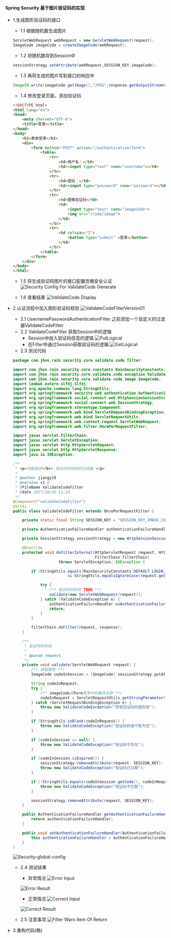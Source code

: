 #### Spring Security 基于图片验证码的实现

* 1.生成图形验证码的接口
    * 1.1 根据随机数生成图片
    
    ```java
    ServletWebRequest webRequest = new ServletWebRequest(request);
    ImageCode imageCode = createImageCode(webRequest);  
    ```
    * 1.2 将随机数存到Session中
    ```java
    sessionStrategy.setAttribute(webRequest,SESSION_KEY,imageCode);
    ```
    * 1.3 再将生成的图片写到接口的响应中
    ```java
    ImageIO.write(imageCode.getImage(),"JPEG",response.getOutputStream());
    ```
    
    * 1.4 修改登录页面，添加验证码
    ```html
    <!DOCTYPE html>
    <html lang="en">
    <head>
        <meta charset="UTF-8">
        <title>登录</title>
    </head>
    <body>
        <h2>表单登录</h2>
        <div>
            <form method="POST" action="/authentication/form">
                <table>
                    <tr>
                        <td>用户名：</td>
                        <td><input type="text" name="username"></td>
                    </tr>
                    <tr>
                        <td>密码：</td>
                        <td><input type="password" name="password"></td>
                    </tr>
                    <tr>
                        <td>图像验证码</td>
                        <td>
                            <input type="text" name="imageCode">
                            <img src="/code/image">
                        </td>
                    </tr>
                    <tr>
                        <td colspan="2">
                            <button type="submit" >登录</button>
                        </td>
                    </tr>
                </table>
            </form>
        </div>
    </body>
    </html>
    ```
    
    * 1.5 将生成验证码图片的接口配置忽略安全认证
    ![Security Config For ValidateCode Generate](../photos/ImageCodeGenerateIntf.png)
    
    * 1.6 查看结果
    ![ValidateCode Display](../photos/LoginFormWithValidateCode.png)
        
* 2.认证流程中加入图形验证码校验
    ![ValidateCodeFilterVersion01](../photos/ValidateCodeFilter-Version01.png)
    * 2.1 UsernamePasswordAuthenticationFilter 之前添加一个自定义的过滤器ValidateCodeFilter
    * 2.2 ValidateCodeFilter 获取Session中的逻辑
        * Session中放入验证码信息的逻辑
        ![PutLogical](../photos/ValidateCodeControllerGeneLogical.png)
        * 在Filter中通过Session获取验证码的逻辑
        ![GetLogical](../photos/ValidateCodeFilterGetLogical.png)
    * 2.3 测试代码
    
    ```java
    package com.jhon.rain.security.core.validate.code.filter;
    
    import com.jhon.rain.security.core.constants.RainSecurityConstants;
    import com.jhon.rain.security.core.validate.code.exception.ValidateCodeException;
    import com.jhon.rain.security.core.validate.code.image.ImageCode;
    import lombok.extern.slf4j.Slf4j;
    import org.apache.commons.lang.StringUtils;
    import org.springframework.security.web.authentication.AuthenticationFailureHandler;
    import org.springframework.social.connect.web.HttpSessionSessionStrategy;
    import org.springframework.social.connect.web.SessionStrategy;
    import org.springframework.stereotype.Component;
    import org.springframework.web.bind.ServletRequestBindingException;
    import org.springframework.web.bind.ServletRequestUtils;
    import org.springframework.web.context.request.ServletWebRequest;
    import org.springframework.web.filter.OncePerRequestFilter;
    
    import javax.servlet.FilterChain;
    import javax.servlet.ServletException;
    import javax.servlet.http.HttpServletRequest;
    import javax.servlet.http.HttpServletResponse;
    import java.io.IOException;
    
    /**
     * <p>功能描述</br> 验证码的校验的过滤器 </p>
     *
     * @author jiangy19
     * @version v1.0
     * @FileName ValidateCodeFilter
     * @date 2017/10/20 11:24
     */
    @Component("validateCodeFilter")
    @Slf4j
    public class ValidateCodeFilter extends OncePerRequestFilter {
    
    	private static final String SESSION_KEY = "SESSION_KEY_IMAGE_CODE";
    
    	private AuthenticationFailureHandler authenticationFailureHandler;
    
    	private SessionStrategy sessionStrategy = new HttpSessionSessionStrategy();
    
    	@Override
    	protected void doFilterInternal(HttpServletRequest request, HttpServletResponse response,
    	                                FilterChain filterChain)
    					throws ServletException, IOException {
    
    		if (StringUtils.equals(RainSecurityConstants.DEFAULT_LOGIN_PROCESSING_URL_FORM, request.getRequestURI())
    						&& StringUtils.equalsIgnoreCase(request.getMethod(), "POST")) {
    
    			try {
    				/** 验证码的校验 TODO **/
    				validate(new ServletWebRequest(request));
    			} catch (ValidateCodeException e) {
    				authenticationFailureHandler.onAuthenticationFailure(request, response, e);
    				return;
    			}
    		}
    
    		filterChain.doFilter(request, response);
    	}
    
    	/**
    	 * 验证码的校验
    	 *
    	 * @param request
    	 */
    	private void validate(ServletWebRequest request) {
    		/** 获取属性 **/
    		ImageCode codeInSession = (ImageCode) sessionStrategy.getAttribute(request, SESSION_KEY);
    
    		String codeInRequest;
    		try {
    			/** imageCode是Form表单中的属性名称 **/
    			codeInRequest = ServletRequestUtils.getStringParameter(request.getRequest(), "imageCode");
    		} catch (ServletRequestBindingException e) {
    			throw new ValidateCodeException("获取验证码的值失败");
    		}
    
    		if (StringUtils.isBlank(codeInRequest)) {
    			throw new ValidateCodeException("验证码的值不能为空");
    		}
    
    		if (codeInSession == null) {
    			throw new ValidateCodeException("验证码不存在");
    		}
    
    		if (codeInSession.isExpired()) {
    			sessionStrategy.removeAttribute(request, SESSION_KEY);
    			throw new ValidateCodeException("验证码已过期");
    		}
    
    		if (!StringUtils.equals(codeInSession.getCode(), codeInRequest)) {
    			throw new ValidateCodeException("验证码不匹配");
    		}
    
    		sessionStrategy.removeAttribute(request, SESSION_KEY);
    	}
    
    	public AuthenticationFailureHandler getAuthenticationFailureHandler() {
    		return authenticationFailureHandler;
    	}
    
    	public void setAuthenticationFailureHandler(AuthenticationFailureHandler authenticationFailureHandler) {
    		this.authenticationFailureHandler = authenticationFailureHandler;
    	}
    }
    ```
    ![Security-global-config](../photos/Security-global-config.png)
    * 2.4 测试结果
        * 异常情况
        ![Error Input](../photos/ValidateCodeErrorInput.png)
    
        ![Error Result](../photos/ValidateCodeErrorResult.png)
        
        * 正常情况
        ![Correct Input](../photos/CorrectValidateInput.png)
    
        ![Correct Result](../photos/CorrectValidateResult.png)
        
    * 2.5 注意事项
    ![Filter Warn Item Of Return](../photos/FilterWarn.png)

* 3.重构代码(略)
